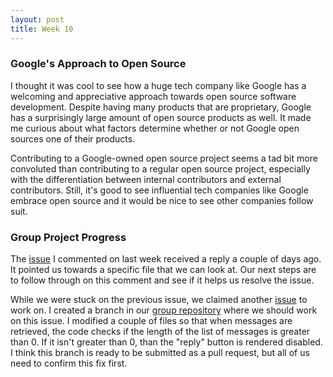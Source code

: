 ```yaml
---
layout: post
title: Week 10
---
```


### Google's Approach to Open Source
I thought it was cool to see how a huge tech company like Google has a welcoming and appreciative approach towards open source software development. Despite having many products that are proprietary, Google has a surprisingly large amount of open source products as well. It made me curious about what factors determine whether or not Google open sources one of their products.

Contributing to a Google-owned open source project seems a tad bit more convoluted than contributing to a regular open source project, especially with the differentiation between internal contributors and external contributors. Still, it's good to see influential tech companies like Google embrace open source and it would be nice to see other companies follow suit.

### Group Project Progress
The [issue](https://github.com/zulip/zulip/issues/8750) I commented on last week received a reply a couple of days ago. It pointed us towards a specific file that we can look at. Our next steps are to follow through on this comment and see if it helps us resolve the issue.

While we were stuck on the previous issue, we claimed another [issue](https://github.com/zulip/zulip/issues/8547) to work on. I created a branch in our [group repository](https://github.com/nyu-ossd-s18/zulip/tree/issue-8547-make-reply-inactive) where we should work on this issue. I modified a couple of files so that when messages are retrieved, the code checks if the length of the list of messages is greater than 0. If it isn't greater than 0, than the "reply" button is rendered disabled. I think this branch is ready to be submitted as a pull request, but all of us need to confirm this fix first.
